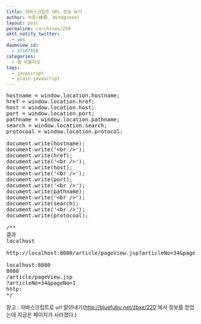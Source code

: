 ```yaml
---
title: 자바스크립트 URL 정보 보기
author: 녹풍(綠風, Windgreen)
layout: post
permalink: /archives/259
aktt_notify_twitter:
  - yes
daumview_id:
  - 37107858
categories:
  - 웹 퍼블리싱
tags:
  - javascript
  - plain javascript
---
```

<pre class="brush:js">hostname = window.location.hostname;
href = window.location.href;
host = window.location.host;
port = window.location.port;
pathname = window.location.pathname;
search = window.location.search;
protocoal = window.location.protocol;

document.write(hostname);
document.write(&#039;&lt;br /&gt;&#039;);
document.write(href);
document.write(&#039;&lt;br /&gt;&#039;);
document.write(host);
document.write(&#039;&lt;br /&gt;&#039;);
document.write(port);
document.write(&#039;&lt;br /&gt;&#039;);
document.write(pathname);
document.write(&#039;&lt;br /&gt;&#039;);
document.write(search);
document.write(&#039;&lt;br /&gt;&#039;);
document.write(protocoal);

/**
결과
localhost

http://localhost:8080/article/pageView.jsp?articleNo=34&#038;pageNo=1

localhost:8080
8080
/article/pageView.jsp
?articleNo=34&pageNo=1
http:
*/</pre>

참고 : 자바스크립트로 url 알아내기(http://bluefubu.net/zbxe/220 에서 정보를 얻었는데 지금은 페이지가 사라졌다.)